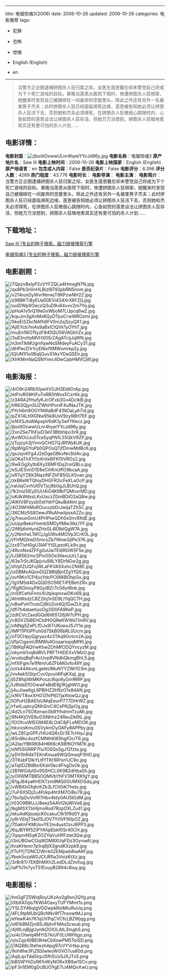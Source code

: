 
---
title: 电锯惊魂3(2006)
date: 2006-10-26
updated: 2006-10-26
categories: 电影推荐
tags:
- 犯罪
- 恐怖
- 惊悚

- English (English)
- en
---


> 当警方正企图逮捕拼图杀人狂归案之际，女医生莲恩戴伦却未警觉自己将成为下个死亡游戏的目标。某晚当莲恩从医院下班时，惨遭拼图杀人狂绑架，她醒来时发现自己被捆绑在一间废弃的空屋里头，除此之外还有另外一名被害男子杰夫；此时拼图杀人狂已经面临濒死边缘，莲恩被告知她必须让拼图杀人狂活下去，否则她和杰夫必须得死，在拼图杀人狂微弱心跳限时内，心急如焚的莲恩设法让拼图杀人狂存活，但她万万没想到，拼图杀人狂暗地里其实还有更可怕的杀人计划……

## **电影详情**：

**电影封面**：<img src="https://image.tmdb.org/t/p/w200/jboiItOxwwULnr4hyeiYYcJd96y.jpg" alt="/jboiItOxwwULnr4hyeiYYcJd96y.jpg" title="/jboiItOxwwULnr4hyeiYYcJd96y.jpg">
**电影名称**：电锯惊魂3
**原产地片名**：Saw III
**电影上映时间**：2006-10-26
**电影上映国家**：English (English)
**原产地语言**：en
**包含成人内容**：False
**是否纪录片**：False
**电影评分**：6.396
**评分人数**：4269
**热门程度**：43.776
**电影时长**：
**电影导演**：
**电影主演**：
**电影简介**：当警方正企图逮捕拼图杀人狂归案之际，女医生莲恩戴伦却未警觉自己将成为下个死亡游戏的目标。某晚当莲恩从医院下班时，惨遭拼图杀人狂绑架，她醒来时发现自己被捆绑在一间废弃的空屋里头，除此之外还有另外一名被害男子杰夫；此时拼图杀人狂已经面临濒死边缘，莲恩被告知她必须让拼图杀人狂活下去，否则她和杰夫必须得死，在拼图杀人狂微弱心跳限时内，心急如焚的莲恩设法让拼图杀人狂存活，但她万万没想到，拼图杀人狂暗地里其实还有更可怕的杀人计划……

## **下载地址**：
[Saw III |专业的种子搜索、磁力链接搜索引擎](https://movie.amd794.com:2083/?search=Saw%20III&ordering=&mode=match_phrase&page_size=10&page=1)

[电锯惊魂3 |专业的种子搜索、磁力链接搜索引擎](https://movie.amd794.com:2083/?search=%E7%94%B5%E9%94%AF%E6%83%8A%E9%AD%823&ordering=&mode=match_phrase&page_size=10&page=1)
 

## **电影剧照**：
<img src="https://image.tmdb.org/t/p/original/7QpzvBxlyP2cVYFZQLa4HmxgN7N.jpg" alt="/7QpzvBxlyP2cVYFZQLa4HmxgN7N.jpg" title="/7QpzvBxlyP2cVYFZQLa4HmxgN7N.jpg"><img src="https://image.tmdb.org/t/p/original/qx8Pb3nVnHLBizI9792pbRN5nnm.jpg" alt="/qx8Pb3nVnHLBizI9792pbRN5nnm.jpg" title="/qx8Pb3nVnHLBizI9792pbRN5nnm.jpg"><img src="https://image.tmdb.org/t/p/original/x214roxDyWvrNmwjT8KPzwNH2Z.jpg" alt="/x214roxDyWvrNmwjT8KPzwNH2Z.jpg" title="/x214roxDyWvrNmwjT8KPzwNH2Z.jpg"><img src="https://image.tmdb.org/t/p/original/z98BKTi8yEUa00EVi434XrX6FZQ.jpg" alt="/z98BKTi8yEUa00EVi434XrX6FZQ.jpg" title="/z98BKTi8yEUa00EVi434XrX6FZQ.jpg"><img src="https://image.tmdb.org/t/p/original/uoIDWpXOeczQ3uD9v84vvv2m7Yq.jpg" alt="/uoIDWpXOeczQ3uD9v84vvv2m7Yq.jpg" title="/uoIDWpXOeczQ3uD9v84vvv2m7Yq.jpg"><img src="https://image.tmdb.org/t/p/original/pHoA1v5rQ19eGxWboM7LUpcq6wZ.jpg" alt="/pHoA1v5rQ19eGxWboM7LUpcq6wZ.jpg" title="/pHoA1v5rQ19eGxWboM7LUpcq6wZ.jpg"><img src="https://image.tmdb.org/t/p/original/kquJm3gXnMxKQyDTpoCrwWROzmI.jpg" alt="/kquJm3gXnMxKQyDTpoCrwWROzmI.jpg" title="/kquJm3gXnMxKQyDTpoCrwWROzmI.jpg"><img src="https://image.tmdb.org/t/p/original/5keEiSZkcNAfh6FV0m2sjSzyQX1.jpg" alt="/5keEiSZkcNAfh6FV0m2sjSzyQX1.jpg" title="/5keEiSZkcNAfh6FV0m2sjSzyQX1.jpg"><img src="https://image.tmdb.org/t/p/original/AjlEYcb7mAs9aBxlClQVk1yOYhT.jpg" alt="/AjlEYcb7mAs9aBxlClQVk1yOYhT.jpg" title="/AjlEYcb7mAs9aBxlClQVk1yOYhT.jpg"><img src="https://image.tmdb.org/t/p/original/muEn1l6OTtyzF845QU56VAGkhZx.jpg" alt="/muEn1l6OTtyzF845QU56VAGkhZx.jpg" title="/muEn1l6OTtyzF845QU56VAGkhZx.jpg"><img src="https://image.tmdb.org/t/p/original/3s83roYpMVHX0SrZAgATcijJqWN.jpg" alt="/3s83roYpMVHX0SrZAgATcijJqWN.jpg" title="/3s83roYpMVHX0SrZAgATcijJqWN.jpg"><img src="https://image.tmdb.org/t/p/original/n3mTlkMUgmfqwNsSMdeyFuACy31.jpg" alt="/n3mTlkMUgmfqwNsSMdeyFuACy31.jpg" title="/n3mTlkMUgmfqwNsSMdeyFuACy31.jpg"><img src="https://image.tmdb.org/t/p/original/dHPecD1r1ryENixfltMWxmrkp2y.jpg" alt="/dHPecD1r1ryENixfltMWxmrkp2y.jpg" title="/dHPecD1r1ryENixfltMWxmrkp2y.jpg"><img src="https://image.tmdb.org/t/p/original/lQUN1I1o0BqIjGuvS1AxYDaQSEh.jpg" alt="/lQUN1I1o0BqIjGuvS1AxYDaQSEh.jpg" title="/lQUN1I1o0BqIjGuvS1AxYDaQSEh.jpg"><img src="https://image.tmdb.org/t/p/original/XhKMmNaQSNYimc40wCpbHMVCjW.jpg" alt="/XhKMmNaQSNYimc40wCpbHMVCjW.jpg" title="/XhKMmNaQSNYimc40wCpbHMVCjW.jpg">

## **电影海报**：
<img src="https://image.tmdb.org/t/p/original/4iO9n24Rb10peXV0JH2EldIOrAp.jpg" alt="/4iO9n24Rb10peXV0JH2EldIOrAp.jpg" title="/4iO9n24Rb10peXV0JH2EldIOrAp.jpg"><img src="https://image.tmdb.org/t/p/original/etFtvR08KtFuToRB5tWos5CzrKk.jpg" alt="/etFtvR08KtFuToRB5tWos5CzrKk.jpg" title="/etFtvR08KtFuToRB5tWos5CzrKk.jpg"><img src="https://image.tmdb.org/t/p/original/z3ARA2fHufyKJcOFxb3Gv4DclkB.jpg" alt="/z3ARA2fHufyKJcOFxb3Gv4DclkB.jpg" title="/z3ARA2fHufyKJcOFxb3Gv4DclkB.jpg"><img src="https://image.tmdb.org/t/p/original/hR63Qjyn5UZWhHPonlF4ulNaJTK.jpg" alt="/hR63Qjyn5UZWhHPonlF4ulNaJTK.jpg" title="/hR63Qjyn5UZWhHPonlF4ulNaJTK.jpg"><img src="https://image.tmdb.org/t/p/original/fYch6m9OGYNWaBdF41NOaLyA7i4.jpg" alt="/fYch6m9OGYNWaBdF41NOaLyA7i4.jpg" title="/fYch6m9OGYNWaBdF41NOaLyA7i4.jpg"><img src="https://image.tmdb.org/t/p/original/pZX14LHXGNw95k8UsV9zy98H7EF.jpg" alt="/pZX14LHXGNw95k8UsV9zy98H7EF.jpg" title="/pZX14LHXGNw95k8UsV9zy98H7EF.jpg"><img src="https://image.tmdb.org/t/p/original/sf4XSJtoWApxpV6dK1y3wfYKecz.jpg" alt="/sf4XSJtoWApxpV6dK1y3wfYKecz.jpg" title="/sf4XSJtoWApxpV6dK1y3wfYKecz.jpg"><img src="https://image.tmdb.org/t/p/original/jboiItOxwwULnr4hyeiYYcJd96y.jpg" alt="/jboiItOxwwULnr4hyeiYYcJd96y.jpg" title="/jboiItOxwwULnr4hyeiYYcJd96y.jpg"><img src="https://image.tmdb.org/t/p/original/2vn2Se71hFjxD3eV3Btbhlpo3rR.jpg" alt="/2vn2Se71hFjxD3eV3Btbhlpo3rR.jpg" title="/2vn2Se71hFjxD3eV3Btbhlpo3rR.jpg"><img src="https://image.tmdb.org/t/p/original/AxWOUJu07ce5yqPN1L55QkV9ZP.jpg" alt="/AxWOUJu07ce5yqPN1L55QkV9ZP.jpg" title="/AxWOUJu07ce5yqPN1L55QkV9ZP.jpg"><img src="https://image.tmdb.org/t/p/original/zTujzyh3jYmnQCHG7QJRfWj4IJK.jpg" alt="/zTujzyh3jYmnQCHG7QJRfWj4IJK.jpg" title="/zTujzyh3jYmnQCHG7QJRfWj4IJK.jpg"><img src="https://image.tmdb.org/t/p/original/9pWlgGYoPb0QPOsQTjfDmwMdBc6.jpg" alt="/9pWlgGYoPb0QPOsQTjfDmwMdBc6.jpg" title="/9pWlgGYoPb0QPOsQTjfDmwMdBc6.jpg"><img src="https://image.tmdb.org/t/p/original/gsJsjvKFg4J2eDgeGBkxNn3blAv.jpg" alt="/gsJsjvKFg4J2eDgeGBkxNn3blAv.jpg" title="/gsJsjvKFg4J2eDgeGBkxNn3blAv.jpg"><img src="https://image.tmdb.org/t/p/original/aOKaThXYt1cKnIx6lFKl1tVROz2.jpg" alt="/aOKaThXYt1cKnIx6lFKl1tVROz2.jpg" title="/aOKaThXYt1cKnIx6lFKl1tVROz2.jpg"><img src="https://image.tmdb.org/t/p/original/9wEGgXytb6Xy26MFtDq2rsiQBLs.jpg" alt="/9wEGgXytb6Xy26MFtDq2rsiQBLs.jpg" title="/9wEGgXytb6Xy26MFtDq2rsiQBLs.jpg"><img src="https://image.tmdb.org/t/p/original/eSJiESvnD1E8eCihKnUflO9bcaA.jpg" alt="/eSJiESvnD1E8eCihKnUflO9bcaA.jpg" title="/eSJiESvnD1E8eCihKnUflO9bcaA.jpg"><img src="https://image.tmdb.org/t/p/original/xRTqYZ9X3NaziNFZhFB5GLK5van.jpg" alt="/xRTqYZ9X3NaziNFZhFB5GLK5van.jpg" title="/xRTqYZ9X3NaziNFZhFB5GLK5van.jpg"><img src="https://image.tmdb.org/t/p/original/zkB6eWTQhiyDHGFR2icFeXLaOcP.jpg" alt="/zkB6eWTQhiyDHGFR2icFeXLaOcP.jpg" title="/zkB6eWTQhiyDHGFR2icFeXLaOcP.jpg"><img src="https://image.tmdb.org/t/p/original/raUejCvrhUl0VTjcj8b0gJLBUhQ.jpg" alt="/raUejCvrhUl0VTjcj8b0gJLBUhQ.jpg" title="/raUejCvrhUl0VTjcj8b0gJLBUhQ.jpg"><img src="https://image.tmdb.org/t/p/original/1k2mz5IEyDUU4iG4KMbTQMnxrMD.jpg" alt="/1k2mz5IEyDUU4iG4KMbTQMnxrMD.jpg" title="/1k2mz5IEyDUU4iG4KMbTQMnxrMD.jpg"><img src="https://image.tmdb.org/t/p/original/uKdkWdxsLKvUsczZGmBDiO2aQ8w.jpg" alt="/uKdkWdxsLKvUsczZGmBDiO2aQ8w.jpg" title="/uKdkWdxsLKvUsczZGmBDiO2aQ8w.jpg"><img src="https://image.tmdb.org/t/p/original/AlKtV8Fzyzb0stYdrFQkuBd4int.jpg" alt="/AlKtV8Fzyzb0stYdrFQkuBd4int.jpg" title="/AlKtV8Fzyzb0stYdrFQkuBd4int.jpg"><img src="https://image.tmdb.org/t/p/original/4O3WHiMsROucozbDrJwljaTZh5C.jpg" alt="/4O3WHiMsROucozbDrJwljaTZh5C.jpg" title="/4O3WHiMsROucozbDrJwljaTZh5C.jpg"><img src="https://image.tmdb.org/t/p/original/36CMz5S8OewJfRsAhwilpsxAZZo.jpg" alt="/36CMz5S8OewJfRsAhwilpsxAZZo.jpg" title="/36CMz5S8OewJfRsAhwilpsxAZZo.jpg"><img src="https://image.tmdb.org/t/p/original/g7neuoGmU4PHPiwQDh0x0nv9XdE.jpg" alt="/g7neuoGmU4PHPiwQDh0x0nv9XdE.jpg" title="/g7neuoGmU4PHPiwQDh0x0nv9XdE.jpg"><img src="https://image.tmdb.org/t/p/original/uUppBeksYmmbSMDyflMw3IkLlYF.jpg" alt="/uUppBeksYmmbSMDyflMw3IkLlYF.jpg" title="/uUppBeksYmmbSMDyflMw3IkLlYF.jpg"><img src="https://image.tmdb.org/t/p/original/2lNfjdIoHyrdZHx0L4E9blQgW7A.jpg" alt="/2lNfjdIoHyrdZHx0L4E9blQgW7A.jpg" title="/2lNfjdIoHyrdZHx0L4E9blQgW7A.jpg"><img src="https://image.tmdb.org/t/p/original/y2NmfwL1WCjJgGWs4MOVp3CrK0L.jpg" alt="/y2NmfwL1WCjJgGWs4MOVp3CrK0L.jpg" title="/y2NmfwL1WCjJgGWs4MOVp3CrK0L.jpg"><img src="https://image.tmdb.org/t/p/original/rFHMQltwDSmcsZb7WnwGjlPe37K.jpg" alt="/rFHMQltwDSmcsZb7WnwGjlPe37K.jpg" title="/rFHMQltwDSmcsZb7WnwGjlPe37K.jpg"><img src="https://image.tmdb.org/t/p/original/zx9TIxH0gU3IAFYtSLpxoKLk9v.jpg" alt="/zx9TIxH0gU3IAFYtSLpxoKLk9v.jpg" title="/zx9TIxH0gU3IAFYtSLpxoKLk9v.jpg"><img src="https://image.tmdb.org/t/p/original/4RcnNxdZFFg0uUai7Ei6RGW5F5e.jpg" alt="/4RcnNxdZFFg0uUai7Ei6RGW5F5e.jpg" title="/4RcnNxdZFFg0uUai7Ei6RGW5F5e.jpg"><img src="https://image.tmdb.org/t/p/original/tJ3R562mcSPIv0SOe3IIexuUrL1.jpg" alt="/tJ3R562mcSPIv0SOe3IIexuUrL1.jpg" title="/tJ3R562mcSPIv0SOe3IIexuUrL1.jpg"><img src="https://image.tmdb.org/t/p/original/63e7rStJKQpjviu98LY8DrNGw2g.jpg" alt="/63e7rStJKQpjviu98LY8DrNGw2g.jpg" title="/63e7rStJKQpjviu98LY8DrNGw2g.jpg"><img src="https://image.tmdb.org/t/p/original/dVpfZUQFojWLaFKVA5XxhcZNt8E.jpg" alt="/dVpfZUQFojWLaFKVA5XxhcZNt8E.jpg" title="/dVpfZUQFojWLaFKVA5XxhcZNt8E.jpg"><img src="https://image.tmdb.org/t/p/original/izDBMxAQonDQZ8BtjBjn1ZgYfQ0.jpg" alt="/izDBMxAQonDQZ8BtjBjn1ZgYfQ0.jpg" title="/izDBMxAQonDQZ8BtjBjn1ZgYfQ0.jpg"><img src="https://image.tmdb.org/t/p/original/ovf9Kn1CP4jvjYdcPC6MiBOhpGx.jpg" alt="/ovf9Kn1CP4jvjYdcPC6MiBOhpGx.jpg" title="/ovf9Kn1CP4jvjYdcPC6MiBOhpGx.jpg"><img src="https://image.tmdb.org/t/p/original/1gVMSd4DxQQDSO56ETiPEBehZRx.jpg" alt="/1gVMSd4DxQQDSO56ETiPEBehZRx.jpg" title="/1gVMSd4DxQQDSO56ETiPEBehZRx.jpg"><img src="https://image.tmdb.org/t/p/original/1fgjRGInsyP8GytBZr7cG6ytRnb.jpg" alt="/1fgjRGInsyP8GytBZr7cG6ytRnb.jpg" title="/1fgjRGInsyP8GytBZr7cG6ytRnb.jpg"><img src="https://image.tmdb.org/t/p/original/mSIfCefsFmtxXIJtpkqmxwDKn69.jpg" alt="/mSIfCefsFmtxXIJtpkqmxwDKn69.jpg" title="/mSIfCefsFmtxXIJtpkqmxwDKn69.jpg"><img src="https://image.tmdb.org/t/p/original/AhhWsdzC8Z2ihj1n5D9LIYqQC7H.jpg" alt="/AhhWsdzC8Z2ihj1n5D9LIYqQC7H.jpg" title="/AhhWsdzC8Z2ihj1n5D9LIYqQC7H.jpg"><img src="https://image.tmdb.org/t/p/original/vBwPxHTnxbCj8tU2oI4Qj1GwZUt.jpg" alt="/vBwPxHTnxbCj8tU2oI4Qj1GwZUt.jpg" title="/vBwPxHTnxbCj8tU2oI4Qj1GwZUt.jpg"><img src="https://image.tmdb.org/t/p/original/dfl7ti4ataetiyoOg3SI0FA9KeP.jpg" alt="/dfl7ti4ataetiyoOg3SI0FA9KeP.jpg" title="/dfl7ti4ataetiyoOg3SI0FA9KeP.jpg"><img src="https://image.tmdb.org/t/p/original/zdtCVcZaxdGQd6il6S126jW7cPH.jpg" alt="/zdtCVcZaxdGQd6il6S126jW7cPH.jpg" title="/zdtCVcZaxdGQd6il6S126jW7cPH.jpg"><img src="https://image.tmdb.org/t/p/original/c8GV25I8EHCtdHGQReKWWsTlm9V.jpg" alt="/c8GV25I8EHCtdHGQReKWWsTlm9V.jpg" title="/c8GV25I8EHCtdHGQReKWWsTlm9V.jpg"><img src="https://image.tmdb.org/t/p/original/oNNgSZePLfDJx9iTUKoeoJ5JY1e.jpg" alt="/oNNgSZePLfDJx9iTUKoeoJ5JY1e.jpg" title="/oNNgSZePLfDJx9iTUKoeoJ5JY1e.jpg"><img src="https://image.tmdb.org/t/p/original/lMP11PI0PFuh0d7SkB06bRL0Ucm.jpg" alt="/lMP11PI0PFuh0d7SkB06bRL0Ucm.jpg" title="/lMP11PI0PFuh0d7SkB06bRL0Ucm.jpg"><img src="https://image.tmdb.org/t/p/original/oT0CHpyQgryaz4z3TAq9Gvtcn2A.jpg" alt="/oT0CHpyQgryaz4z3TAq9Gvtcn2A.jpg" title="/oT0CHpyQgryaz4z3TAq9Gvtcn2A.jpg"><img src="https://image.tmdb.org/t/p/original/d1pCigsmURMWs4OoaariopqMfKt.jpg" alt="/d1pCigsmURMWs4OoaariopqMfKt.jpg" title="/d1pCigsmURMWs4OoaariopqMfKt.jpg"><img src="https://image.tmdb.org/t/p/original/1BtKqFAQVwKhwZOhMfODQYncyzM.jpg" alt="/1BtKqFAQVwKhwZOhMfODQYncyzM.jpg" title="/1BtKqFAQVwKhwZOhMfODQYncyzM.jpg"><img src="https://image.tmdb.org/t/p/original/okymb1vq8dRVLPRFTHtDEXxVMzO.jpg" alt="/okymb1vq8dRVLPRFTHtDEXxVMzO.jpg" title="/okymb1vq8dRVLPRFTHtDEXxVMzO.jpg"><img src="https://image.tmdb.org/t/p/original/wvdsqBqFrAcUvp9VNdhQkmgBhL5.jpg" alt="/wvdsqBqFrAcUvp9VNdhQkmgBhL5.jpg" title="/wvdsqBqFrAcUvp9VNdhQkmgBhL5.jpg"><img src="https://image.tmdb.org/t/p/original/nfXlFgm7e1fNnVu6ZFbMGvfo49Y.jpg" alt="/nfXlFgm7e1fNnVu6ZFbMGvfo49Y.jpg" title="/nfXlFgm7e1fNnVu6ZFbMGvfo49Y.jpg"><img src="https://image.tmdb.org/t/p/original/uVs44AkvnLgeleUMuNYYZWrfG3m.jpg" alt="/uVs44AkvnLgeleUMuNYYZWrfG3m.jpg" title="/uVs44AkvnLgeleUMuNYYZWrfG3m.jpg"><img src="https://image.tmdb.org/t/p/original/vnAek5l3lqrCvc0pvxI4IFqKXqL.jpg" alt="/vnAek5l3lqrCvc0pvxI4IFqKXqL.jpg" title="/vnAek5l3lqrCvc0pvxI4IFqKXqL.jpg"><img src="https://image.tmdb.org/t/p/original/j5Z8fq06tMKPoszcRqo8yGmfRRP.jpg" alt="/j5Z8fq06tMKPoszcRqo8yGmfRRP.jpg" title="/j5Z8fq06tMKPoszcRqo8yGmfRRP.jpg"><img src="https://image.tmdb.org/t/p/original/lJ6tdsEfOOwwFeBdE8jj1KjghWO.jpg" alt="/lJ6tdsEfOOwwFeBdE8jj1KjghWO.jpg" title="/lJ6tdsEfOOwwFeBdE8jj1KjghWO.jpg"><img src="https://image.tmdb.org/t/p/original/j4uJlweKgL6PBlHZ2H9zO1x84AN.jpg" alt="/j4uJlweKgL6PBlHZ2H9zO1x84AN.jpg" title="/j4uJlweKgL6PBlHZ2H9zO1x84AN.jpg"><img src="https://image.tmdb.org/t/p/original/xf6VT8oxXHG1ZhtPtD7jaXtswQJ.jpg" alt="/xf6VT8oxXHG1ZhtPtD7jaXtswQJ.jpg" title="/xf6VT8oxXHG1ZhtPtD7jaXtswQJ.jpg"><img src="https://image.tmdb.org/t/p/original/lOPuH2BAEfsUMqEeurP777DHrWZ.jpg" alt="/lOPuH2BAEfsUMqEeurP777DHrWZ.jpg" title="/lOPuH2BAEfsUMqEeurP777DHrWZ.jpg"><img src="https://image.tmdb.org/t/p/original/rfwlLuptcyQNhSivC4CsPKjSpOg.jpg" alt="/rfwlLuptcyQNhSivC4CsPKjSpOg.jpg" title="/rfwlLuptcyQNhSivC4CsPKjSpOg.jpg"><img src="https://image.tmdb.org/t/p/original/4d2Ln7SO8znwc0bRYlhdnmTzuMi.jpg" alt="/4d2Ln7SO8znwc0bRYlhdnmTzuMi.jpg" title="/4d2Ln7SO8znwc0bRYlhdnmTzuMi.jpg"><img src="https://image.tmdb.org/t/p/original/9N4KjOVE8u03iNhhzZ4ReuDkRtL.jpg" alt="/9N4KjOVE8u03iNhhzZ4ReuDkRtL.jpg" title="/9N4KjOVE8u03iNhhzZ4ReuDkRtL.jpg"><img src="https://image.tmdb.org/t/p/original/1OOfcuWfEGM4E8LOdC8jFLeMDOK.jpg" alt="/1OOfcuWfEGM4E8LOdC8jFLeMDOK.jpg" title="/1OOfcuWfEGM4E8LOdC8jFLeMDOK.jpg"><img src="https://image.tmdb.org/t/p/original/nkxixsKmu0SVykmDyOAFy8APPby.jpg" alt="/nkxixsKmu0SVykmDyOAFy8APPby.jpg" title="/nkxixsKmu0SVykmDyOAFy8APPby.jpg"><img src="https://image.tmdb.org/t/p/original/wLZ8CpGPFJ14U4Q6cDr3E7cHIqJ.jpg" alt="/wLZ8CpGPFJ14U4Q6cDr3E7cHIqJ.jpg" title="/wLZ8CpGPFJ14U4Q6cDr3E7cHIqJ.jpg"><img src="https://image.tmdb.org/t/p/original/85n8bc4ozfCMNlhKl65hgfOciTR.jpg" alt="/85n8bc4ozfCMNlhKl65hgfOciTR.jpg" title="/85n8bc4ozfCMNlhKl65hgfOciTR.jpg"><img src="https://image.tmdb.org/t/p/original/A2lacYBKRK84H6K6cK98fKOYM7K.jpg" alt="/A2lacYBKRK84H6K6cK98fKOYM7K.jpg" title="/A2lacYBKRK84H6K6cK98fKOYM7K.jpg"><img src="https://image.tmdb.org/t/p/original/sNf5SGRRP7fui1OSQsSgJ12fzta.jpg" alt="/sNf5SGRRP7fui1OSQsSgJ12fzta.jpg" title="/sNf5SGRRP7fui1OSQsSgJ12fzta.jpg"><img src="https://image.tmdb.org/t/p/original/yDV5hR4kTEKnKmua9WQGmeqP3HO.jpg" alt="/yDV5hR4kTEKnKmua9WQGmeqP3HO.jpg" title="/yDV5hR4kTEKnKmua9WQGmeqP3HO.jpg"><img src="https://image.tmdb.org/t/p/original/3TKsbFDlkYLtFfTKt1RPon1JC9o.jpg" alt="/3TKsbFDlkYLtFfTKt1RPon1JC9o.jpg" title="/3TKsbFDlkYLtFfTKt1RPon1JC9o.jpg"><img src="https://image.tmdb.org/t/p/original/aTqtlDZBtBbrEKaV0kc4FhgDsOk.jpg" alt="/aTqtlDZBtBbrEKaV0kc4FhgDsOk.jpg" title="/aTqtlDZBtBbrEKaV0kc4FhgDsOk.jpg"><img src="https://image.tmdb.org/t/p/original/2B1WGdylGv9SSHCL0K982dHbaSh.jpg" alt="/2B1WGdylGv9SSHCL0K982dHbaSh.jpg" title="/2B1WGdylGv9SSHCL0K982dHbaSh.jpg"><img src="https://image.tmdb.org/t/p/original/yOIlWMTBBSOQMVbYhFV3MTKKfgY.jpg" alt="/yOIlWMTBBSOQMVbYhFV3MTKKfgY.jpg" title="/yOIlWMTBBSOQMVbYhFV3MTKKfgY.jpg"><img src="https://image.tmdb.org/t/p/original/81gJB4yaKHDXTzm9MQ0GUMXDSdq.jpg" alt="/81gJB4yaKHDXTzm9MQ0GUMXDSdq.jpg" title="/81gJB4yaKHDXTzm9MQ0GUMXDSdq.jpg"><img src="https://image.tmdb.org/t/p/original/vWBXhGfqhrKZk3LfCIt0iK7hets.jpg" alt="/vWBXhGfqhrKZk3LfCIt0iK7hets.jpg" title="/vWBXhGfqhrKZk3LfCIt0iK7hets.jpg"><img src="https://image.tmdb.org/t/p/original/7uF6XSDj2u4PJkp4htXM7OiBo79.jpg" alt="/7uF6XSDj2u4PJkp4htXM7OiBo79.jpg" title="/7uF6XSDj2u4PJkp4htXM7OiBo79.jpg"><img src="https://image.tmdb.org/t/p/original/7bo1pDvVofR7Hbv4Idy0AU5tGdM.jpg" alt="/7bo1pDvVofR7Hbv4Idy0AU5tGdM.jpg" title="/7bo1pDvVofR7Hbv4Idy0AU5tGdM.jpg"><img src="https://image.tmdb.org/t/p/original/r03O9B8UJJ8eez5AAVI2kjWiVo6.jpg" alt="/r03O9B8UJJ8eez5AAVI2kjWiVo6.jpg" title="/r03O9B8UJJ8eez5AAVI2kjWiVo6.jpg"><img src="https://image.tmdb.org/t/p/original/lkgMSXTbHljmoRod7RzpDXLZu41.jpg" alt="/lkgMSXTbHljmoRod7RzpDXLZu41.jpg" title="/lkgMSXTbHljmoRod7RzpDXLZu41.jpg"><img src="https://image.tmdb.org/t/p/original/ekuAdKjboejcK0cakuC9r5f9dSY.jpg" alt="/ekuAdKjboejcK0cakuC9r5f9dSY.jpg" title="/ekuAdKjboejcK0cakuC9r5f9dSY.jpg"><img src="https://image.tmdb.org/t/p/original/yRrVElqT5kd15JOV7Yt1VFN1pOZ.jpg" alt="/yRrVElqT5kd15JOV7Yt1VFN1pOZ.jpg" title="/yRrVElqT5kd15JOV7Yt1VFN1pOZ.jpg"><img src="https://image.tmdb.org/t/p/original/7DaKnFKMUovYE2m4uxtOzrJ8PP3.jpg" alt="/7DaKnFKMUovYE2m4uxtOzrJ8PP3.jpg" title="/7DaKnFKMUovYE2m4uxtOzrJ8PP3.jpg"><img src="https://image.tmdb.org/t/p/original/6qJBYRf5ZiPYAfqiEbkf0Sr40CH.jpg" alt="/6qJBYRf5ZiPYAfqiEbkf0Sr40CH.jpg" title="/6qJBYRf5ZiPYAfqiEbkf0Sr40CH.jpg"><img src="https://image.tmdb.org/t/p/original/7qspmN5qKZOZYqVuHlfFztei3Qw.jpg" alt="/7qspmN5qKZOZYqVuHlfFztei3Qw.jpg" title="/7qspmN5qKZOZYqVuHlfFztei3Qw.jpg"><img src="https://image.tmdb.org/t/p/original/i3nUBGwCOqWDM8XUqFDz3OyvwAI.jpg" alt="/i3nUBGwCOqWDM8XUqFDz3OyvwAI.jpg" title="/i3nUBGwCOqWDM8XUqFDz3OyvwAI.jpg"><img src="https://image.tmdb.org/t/p/original/hraKHemr7p1rq9jlX3gndKXzpk9.jpg" alt="/hraKHemr7p1rq9jlX3gndKXzpk9.jpg" title="/hraKHemr7p1rq9jlX3gndKXzpk9.jpg"><img src="https://image.tmdb.org/t/p/original/fTo1YjTDNCDWrrk0ZEMpwbRwARf.jpg" alt="/fTo1YjTDNCDWrrk0ZEMpwbRwARf.jpg" title="/fTo1YjTDNCDWrrk0ZEMpwbRwARf.jpg"><img src="https://image.tmdb.org/t/p/original/fbek5xzaW0JCfJRfla3VoizKtXz.jpg" alt="/fbek5xzaW0JCfJRfla3VoizKtXz.jpg" title="/fbek5xzaW0JCfJRfla3VoizKtXz.jpg"><img src="https://image.tmdb.org/t/p/original/3rBr8Tr7EKBhMXh2LedDLdZmXug.jpg" alt="/3rBr8Tr7EKBhMXh2LedDLdZmXug.jpg" title="/3rBr8Tr7EKBhMXh2LedDLdZmXug.jpg"><img src="https://image.tmdb.org/t/p/original/iaP1U1n7yxT51ExuyB2894c8iuy.jpg" alt="/iaP1U1n7yxT51ExuyB2894c8iuy.jpg" title="/iaP1U1n7yxT51ExuyB2894c8iuy.jpg">

## **电影图标**：
<img src="https://image.tmdb.org/t/p/original/hnGgFZ5WlqRoyUKzAx0g9sn2QYg.png" alt="/hnGgFZ5WlqRoyUKzAx0g9sn2QYg.png" title="/hnGgFZ5WlqRoyUKzAx0g9sn2QYg.png"><img src="https://image.tmdb.org/t/p/original/iXbXATqls7KWl4OavyTUFYMmt1s.png" alt="/iXbXATqls7KWl4OavyTUFYMmt1s.png" title="/iXbXATqls7KWl4OavyTUFYMmt1s.png"><img src="https://image.tmdb.org/t/p/original/YSLSY46qIgVGDwpkRstMtuRuUq.png" alt="/YSLSY46qIgVGDwpkRstMtuRuUq.png" title="/YSLSY46qIgVGDwpkRstMtuRuUq.png"><img src="https://image.tmdb.org/t/p/original/4FL9tpMUbQRcNNv9fT7nsswtMJ.png" alt="/4FL9tpMUbQRcNNv9fT7nsswtMJ.png" title="/4FL9tpMUbQRcNNv9fT7nsswtMJ.png"><img src="https://image.tmdb.org/t/p/original/eYewK4n7K1qUVPqCVCfcLBZWjqg.png" alt="/eYewK4n7K1qUVPqCVCfcLBZWjqg.png" title="/eYewK4n7K1qUVPqCVCfcLBZWjqg.png"><img src="https://image.tmdb.org/t/p/original/sl61kBMZjni8SJ6jAnFMAs5cwub.png" alt="/sl61kBMZjni8SJ6jAnFMAs5cwub.png" title="/sl61kBMZjni8SJ6jAnFMAs5cwub.png"><img src="https://image.tmdb.org/t/p/original/4jWLnjBjgUynIkDOIOLAtL3mgbS.png" alt="/4jWLnjBjgUynIkDOIOLAtL3mgbS.png" title="/4jWLnjBjgUynIkDOIOLAtL3mgbS.png"><img src="https://image.tmdb.org/t/p/original/ui4cOtwIq4MYIS7kiUF0LUWHtgo.png" alt="/ui4cOtwIq4MYIS7kiUF0LUWHtgo.png" title="/ui4cOtwIq4MYIS7kiUF0LUWHtgo.png"><img src="https://image.tmdb.org/t/p/original/oIxZqz49BEl8HeCbXowPM5ToiSD.png" alt="/oIxZqz49BEl8HeCbXowPM5ToiSD.png" title="/oIxZqz49BEl8HeCbXowPM5ToiSD.png"><img src="https://image.tmdb.org/t/p/original/j7AQ88c3tefwzhApg97cVYVrtkp.png" alt="/j7AQ88c3tefwzhApg97cVYVrtkp.png" title="/j7AQ88c3tefwzhApg97cVYVrtkp.png"><img src="https://image.tmdb.org/t/p/original/9oh8he3FjZ8SIwleoWGVO7us80d.png" alt="/9oh8he3FjZ8SIwleoWGVO7us80d.png" title="/9oh8he3FjZ8SIwleoWGVO7us80d.png"><img src="https://image.tmdb.org/t/p/original/AqlLqvTda5lrpJSfh5Uo5JXJTxS.png" alt="/AqlLqvTda5lrpJSfh5Uo5JXJTxS.png" title="/AqlLqvTda5lrpJSfh5Uo5JXJTxS.png"><img src="https://image.tmdb.org/t/p/original/bBSWYhDzR61nWyNO6xXBtbe1SCv.png" alt="/bBSWYhDzR61nWyNO6xXBtbe1SCv.png" title="/bBSWYhDzR61nWyNO6xXBtbe1SCv.png"><img src="https://image.tmdb.org/t/p/original/pF3n1EM0gDcBUOYgE7iJ4MQvXwU.png" alt="/pF3n1EM0gDcBUOYgE7iJ4MQvXwU.png" title="/pF3n1EM0gDcBUOYgE7iJ4MQvXwU.png">
